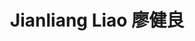 ---
layout: page
title: Jianliang Liao 廖健良
description: Research Assistant<br />科研助理<br />&nbsp;
img: /assets/avatar/jianliang.png
email: 731301220@qq.com
bio: >
    Jianliang was born in Shenzhen. In the summer of 2024, he graduated from South China Agriculture University majoring in Veterinary Medicine and came to COmics Lab as a research assistant. He is a shy boy, but he loves to play sports or games with his friends, so let's invite him to join you!
bio_cn: >
    廖健良是土生土长的深圳人。在2024年的夏天，他毕业于华南农业大学动物医学专业，并来到COmics Lab担任科研助理。他有点害羞，但是他热爱与朋友们待在一起，无论是运动还是游戏，所以，尽情邀请他参加你们的活动吧！
importance: 12
category: staff
---